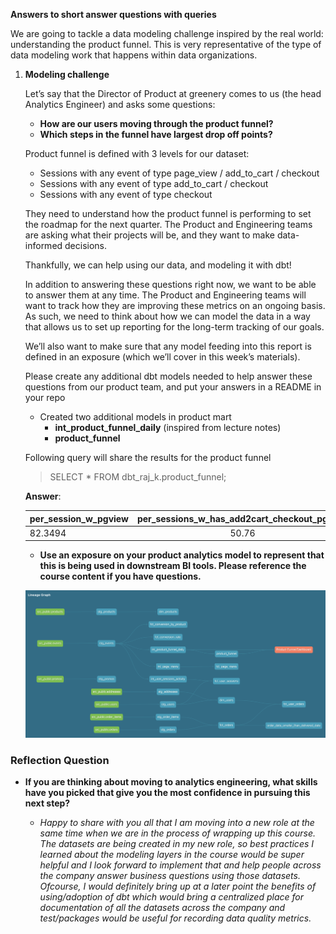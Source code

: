 **Answers to short answer questions with queries**

We are going to tackle a data modeling challenge inspired by the real world: understanding the product funnel. This is very representative of the type of data modeling work that happens within data organizations.

1. **Modeling challenge**

    Let’s say that the Director of Product at greenery comes to us (the head Analytics Engineer) and asks some questions:

    - **How are our users moving through the product funnel?**
    - **Which steps in the funnel have largest drop off points?**

    Product funnel is defined with 3 levels for our dataset:
    - Sessions with any event of type page_view / add_to_cart / checkout
    - Sessions with any event of type add_to_cart / checkout
    - Sessions with any event of type checkout

    They need to understand how the product funnel is performing to set the roadmap for the next quarter. The Product and Engineering teams are asking what their projects will be, and they want to make data-informed decisions.

    Thankfully, we can help using our data, and modeling it with dbt!

    In addition to answering these questions right now, we want to be able to answer them at any time. The Product and Engineering teams will want to track how they are improving these metrics on an ongoing basis. As such, we need to think about how we can model the data in a way that allows us to set up reporting for the long-term tracking of our goals.

    We’ll also want to make sure that any model feeding into this report is defined in an exposure (which we’ll cover in this week’s materials).

    Please create any additional dbt models needed to help answer these questions from our product team, and put your answers in a README in your repo

    - Created two additional models in product mart
        - **int_product_funnel_daily** (inspired from lecture notes)
        - **product_funnel**

    Following query will share the results for the product funnel 
    > SELECT * FROM dbt_raj_k.product_funnel;

    **Answer**: 

    | per_session_w_pgview  | per_sessions_w_has_add2cart_checkout_pgview  | per_sessions_w_add2cart_checkout|per_sessions_w_checkout |
    | :------------ |:---------------:| :---------------:|:---------------:|
    | 82.3494     | 50.76 | 28.67 | 14.56


    - **Use an exposure on your product analytics model to represent that this is being used in downstream BI tools. Please reference the course content if you have questions.**


    ![DAG](dag_wk4.png)


### Reflection Question


- **If you are thinking about moving to analytics engineering, what skills have you picked that give you the most confidence in pursuing this next step?**

    - *Happy to share with you all that I am moving into a new role at the same time when we are in the process of wrapping up this course. The datasets are being created in my new role, so best practices I learned about the modeling layers in the course would be super helpful and I look forward to implement that and help people across the company answer business questions using those datasets. Ofcourse, I would definitely bring up at a later point the benefits of using/adoption of dbt which would bring a centralized place for documentation of all the datasets across the company and test/packages would be useful for recording data quality metrics.* 
